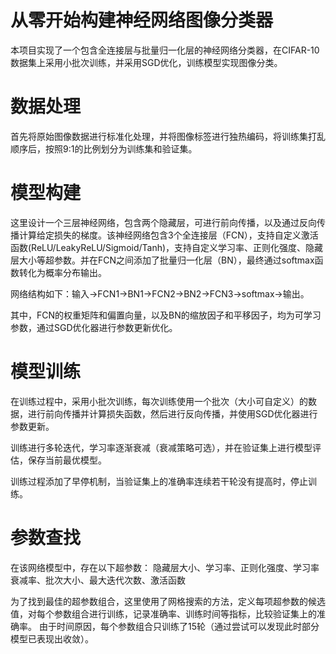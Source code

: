 # 从零开始构建神经网络图像分类器
本项目实现了一个包含全连接层与批量归一化层的神经网络分类器，在CIFAR-10数据集上采用小批次训练，并采用SGD优化，训练模型实现图像分类。

# 数据处理
首先将原始图像数据进行标准化处理，并将图像标签进行独热编码，将训练集打乱顺序后，按照9:1的比例划分为训练集和验证集。

# 模型构建
这里设计一个三层神经网络，包含两个隐藏层，可进行前向传播，以及通过反向传播计算给定损失的梯度。该神经网络包含3个全连接层（FCN），支持自定义激活函数(ReLU/LeakyReLU/Sigmoid/Tanh)，支持自定义学习率、正则化强度、隐藏层大小等超参数。并在FCN之间添加了批量归一化层（BN），最终通过softmax函数转化为概率分布输出。

网络结构如下：输入->FCN1->BN1->FCN2->BN2->FCN3->softmax->输出。

其中，FCN的权重矩阵和偏置向量，以及BN的缩放因子和平移因子，均为可学习参数，通过SGD优化器进行参数更新优化。

# 模型训练
在训练过程中，采用小批次训练，每次训练使用一个批次（大小可自定义）的数据，进行前向传播并计算损失函数，然后进行反向传播，并使用SGD优化器进行参数更新。

训练进行多轮迭代，学习率逐渐衰减（衰减策略可选），并在验证集上进行模型评估，保存当前最优模型。

训练过程添加了早停机制，当验证集上的准确率连续若干轮没有提高时，停止训练。

# 参数查找
在该网络模型中，存在以下超参数：
隐藏层大小、学习率、正则化强度、学习率衰减率、批次大小、最大迭代次数、激活函数

为了找到最佳的超参数组合，这里使用了网格搜索的方法，定义每项超参数的候选值，对每个参数组合进行训练，记录准确率、训练时间等指标，比较验证集上的准确率。
由于时间原因，每个参数组合只训练了15轮（通过尝试可以发现此时部分模型已表现出收敛）。

